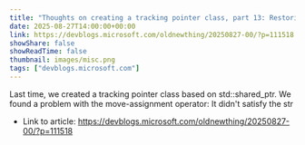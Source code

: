 ```yaml
---
title: "Thoughts on creating a tracking pointer class, part 13: Restoring the strong exception guarantee"
date: 2025-08-27T14:00:00+00:00
link: https://devblogs.microsoft.com/oldnewthing/20250827-00/?p=111518
showShare: false
showReadTime: false
thumbnail: images/misc.png
tags: ["devblogs.microsoft.com"]
---
```

Last time, we created a tracking pointer class based on std::shared_ptr. We found a problem with the move-assignment operator: It didn't satisfy the str

- Link to article: https://devblogs.microsoft.com/oldnewthing/20250827-00/?p=111518